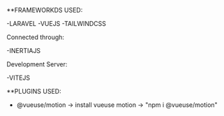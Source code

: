 **FRAMEWORKDS USED:

-LARAVEL
-VUEJS
-TAILWINDCSS

Connected through:

-INERTIAJS

Development Server:

-VITEJS



**PLUGINS USED:

- @vueuse/motion
    -> install vueuse motion -> "npm i @vueuse/motion"